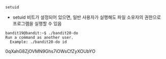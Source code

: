 `setuid`
- setuid 비트가 설정되어 있으면, 일반 사용자가 실행해도 파일 소유자의 권한으로 프로그램을 실행할 수 있음
```
bandit19@bandit:~$ ./bandit20-do
Run a command as another user.
  Example: ./bandit20-do id
```

0qXahG8ZjOVMN9Ghs7iOWsCfZyXOUbYO